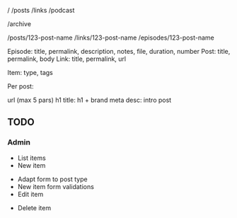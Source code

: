 

/
/posts
/links
/podcast

/archive

/posts/123-post-name
/links/123-post-name
/episodes/123-post-name


Episode: title, permalink, description, notes, file, duration, number
Post: title, permalink, body
Link: title, permalink, url

Item: type, tags

Per post:

url (max 5 pars)
h1
title: h1 + brand
meta desc: intro post


## TODO

### Admin

+ List items
+ New item
- Adapt form to post type
- New item form validations
- Edit item
+ Delete item
